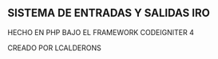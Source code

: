 ## SISTEMA DE ENTRADAS Y SALIDAS IRO

HECHO EN PHP BAJO EL FRAMEWORK CODEIGNITER 4

CREADO POR LCALDERONS

